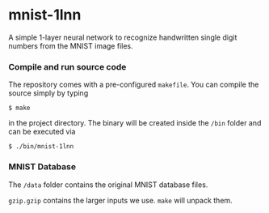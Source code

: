 # mnist-1lnn

A simple 1-layer neural network to recognize handwritten single digit numbers from the MNIST image files.

### Compile and run source code

The repository comes with a pre-configured `makefile`. You can compile the source simply by typing

```
$ make
```

in the project directory. The binary will be created inside the `/bin` folder and can be executed via

```
$ ./bin/mnist-1lnn
```

### MNIST Database

The `/data` folder contains the original MNIST database files.

`gzip.gzip` contains the larger inputs we use.  `make` will unpack them.

